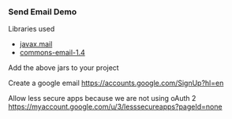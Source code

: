 ### Send Email Demo

Libraries used
- [javax.mail](https://mvnrepository.com/artifact/javax.mail/mail/1.5.0-b01)
- [commons-email-1.4](https://commons.apache.org/proper/commons-email/download_email.cgi)

Add the above jars to your project

Create a google email
https://accounts.google.com/SignUp?hl=en

Allow less secure apps because we are not using oAuth 2
https://myaccount.google.com/u/3/lesssecureapps?pageId=none

